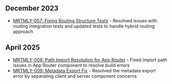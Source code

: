 ## December 2023

- [MRTMLY-057: Fixing Routing Structure Tests](/docs/logged_memories/MRTMLY-057-fixing-routing-tests.md) - Resolved issues with routing integration tests and updated tests to handle hybrid routing approach

## April 2025

- [MRTMLY-008: Path Import Resolution for App Router](/docs/logged_memories/MRTMLY-008-path-import-resolution.md) - Fixed import path issues in App Router component to resolve build errors
- [MRTMLY-009: Metadata Export Fix](/docs/logged_memories/MRTMLY-009-metadata-export-fix.md) - Resolved the metadata export error by separating client and server component concerns